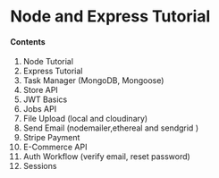 # Node and Express Tutorial

#### Contents

1. Node Tutorial
2. Express Tutorial
3. Task Manager (MongoDB, Mongoose)
4. Store API
5. JWT Basics
6. Jobs API
7. File Upload (local and cloudinary)
8. Send Email (nodemailer,ethereal and sendgrid )
9. Stripe Payment
10. E-Commerce API
11. Auth Workflow (verify email, reset password)
12. Sessions
